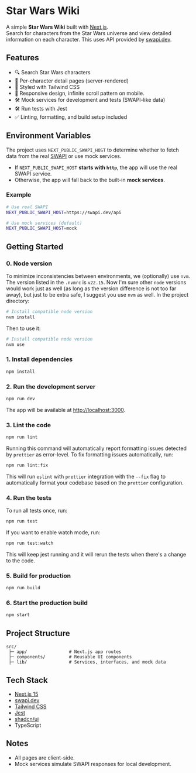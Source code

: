 # Star Wars Wiki

A simple **Star Wars Wiki** built with [Next.js](https://nextjs.org/).  
Search for characters from the Star Wars universe and view detailed information on each character.
This uses API provided by [swapi.dev](https://swapi.dev).

## Features

- 🔍 Search Star Wars characters
- 👤 Per-character detail pages (server-rendered)
- 🎨 Styled with Tailwind CSS
- 📱 Responsive design, infinite scroll pattern on mobile.
- 🛠 Mock services for development and tests (SWAPI-like data)
- 🛠 Run tests with Jest
- ✅ Linting, formatting, and build setup included

## Environment Variables

The project uses `NEXT_PUBLIC_SWAPI_HOST` to determine whether to fetch data from the real [SWAPI](https://swapi.dev) or use mock services.

- If `NEXT_PUBLIC_SWAPI_HOST` **starts with `http`**, the app will use the real SWAPI service.
- Otherwise, the app will fall back to the built-in **mock services**.

### Example

```bash
# Use real SWAPI
NEXT_PUBLIC_SWAPI_HOST=https://swapi.dev/api

# Use mock services (default)
NEXT_PUBLIC_SWAPI_HOST=mock
```

## Getting Started

### 0. Node version

To minimize inconsistencies between environments, we (optionally) use `nvm`.
The version listed in the `.nvmrc` is `v22.15`. Now I'm sure other `node` versions
would work just as well (as long as the version difference is not too far away),
but just to be extra safe, I suggest you use `nvm` as well. In the project directory:

```bash
# Install compatible node version
nvm install
```

Then to use it:

```bash
# Install compatible node version
nvm use
```

### 1. Install dependencies

```bash
npm install
```

### 2. Run the development server

```bash
npm run dev
```

The app will be available at [http://localhost:3000](http://localhost:3000).

### 3. Lint the code

```bash
npm run lint
```

Running this command will automatically report formatting issues detected
by `prettier` as error-level. To fix formatting issues automatically, run:

```bash
npm run lint:fix
```

This will run `eslint` with `prettier` integration with the `--fix` flag to
automatically format your codebase based on the `prettier` configuration.

### 4. Run the tests

To run all tests once, run:

```bash
npm run test
```

If you want to enable watch mode, run:

```bash
npm run test:watch
```

This will keep jest running and it will rerun the tests when
there's a change to the code.

### 5. Build for production

```bash
npm run build
```

### 6. Start the production build

```bash
npm start
```

## Project Structure

```
src/
 ├─ app/                # Next.js app routes
 ├─ components/         # Reusable UI components
 ├─ lib/                # Services, interfaces, and mock data
```

## Tech Stack

- [Next.js 15](https://nextjs.org)
- [swapi.dev](https://swapi.dev)
- [Tailwind CSS](https://tailwindcss.com/)
- [Jest](https://jestjs.io/)
- [shadcn/ui](https://ui.shadcn.com/)
- TypeScript

## Notes

- All pages are client-side.
- Mock services simulate SWAPI responses for local development.
